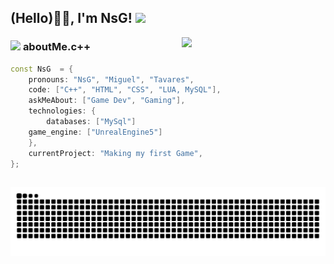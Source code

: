 <h2> (Hello)🙏🏻, I'm NsG! <img src="https://c.tenor.com/l3f7aCTNRvUAAAAC/days_gone-deacon_st_john.gif" width="50"></h2>
<img align='right' src="https://media.giphy.com/media/lffV6W67fWdPxO1OlR/giphy.gif" width="230">


###  <img src="https://servreality.com/wp-content/uploads/2020/07/C.gif" height="20"> **aboutMe.c++**

```c++
const NsG  = {
    pronouns: "NsG", "Miguel", "Tavares",
    code: ["C++", "HTML", "CSS", "LUA, MySQL"],
    askMeAbout: ["Game Dev", "Gaming"],
    technologies: {
        databases: ["MySql"]
	game_engine: ["UnrealEngine5"]
    },
    currentProject: "Making my first Game",
};
```
##

  ![Snake animation](https://github.com/gfmcosta/gfmcosta/blob/output/github-contribution-grid-snake.svg)